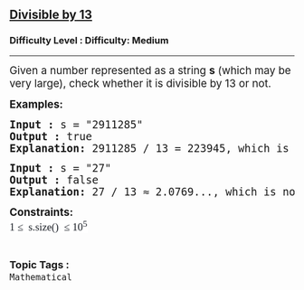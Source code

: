 <h2><a href="https://www.geeksforgeeks.org/problems/divisible-by-13/1?_gl=1*w7g1rl*_up*MQ..*_gs*MQ..&gclid=CjwKCAjw1dLDBhBoEiwAQNRiQdsEOhKJ-U_qRdXQQIMigykwD0XK1bBeWBCETgiyKhwDViAEImSsnhoCqrAQAvD_BwE&gbraid=0AAAAAC9yBkCbrbvs8xR1IAOn7c9vy3WK5">Divisible by 13</a></h2><h3>Difficulty Level : Difficulty: Medium</h3><hr><div class="problems_problem_content__Xm_eO"><p><span style="font-size: 14pt;">Given a number represented as a string <strong>s</strong>&nbsp;(which may be very large), check whether it is divisible by 13 or not.</span></p>
<p><span style="font-size: 14pt;"><strong>Examples:</strong></span></p>
<pre><span style="font-size: 14pt;"><strong>Input : </strong>s = "2911285"<br></span><span style="font-size: 14pt;"><strong>Output :</strong> true<br><strong>Explanation: </strong>2911285 / 13 = 223945, which is a whole number with no remainder.</span></pre>
<pre><span style="font-size: 14pt;"><strong>Input :</strong> s = "27"<br></span><span style="font-size: 14pt;"><strong>Output :</strong> false<br><strong>Explanation: </strong>27 / 13 ≈ 2.0769..., which is not a whole number (there is a remainder).</span></pre>
<p><span style="font-size: 14pt;"><strong>Constraints:<br></strong><span style="color: #1e2229; font-family: Nunito; background-color: #ffffff;">1 ≤&nbsp; s.size()&nbsp; ≤ 10<sup>5</sup></span></span></p></div><br><p><span style=font-size:18px><strong>Topic Tags : </strong><br><code>Mathematical</code>&nbsp;